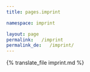 ```yaml
---
title: pages.imprint

namespace: imprint

layout: page
permalink:   /imprint
permalink_de:   /imprint/
---
```


{% translate_file imprint.md %}

